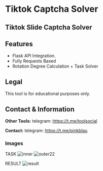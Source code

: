 # Tiktok Captcha Solver

## Tiktok Slide Captcha Solver


## Features
- Flask API Integration.
- Fully Requests Based
- Rotation Degree Calculation + Task Solver

## Legal
This tool is for educational purposes only.

## Contact & Information
**Other Tools:** telegram: https://t.me/toolsocial

**Contact:** telegram: https://t.me/pinkblau

### Images
TASK
![inner](https://github.com/user-attachments/assets/17c83709-bc34-4adf-b977-2b41043ec3d9)
![outer22](https://github.com/user-attachments/assets/1d1b49f6-514e-4faf-9ca5-35905c584c0f)

RESULT
![result](https://github.com/user-attachments/assets/b0e45d93-9572-427b-8fdd-ca8492eca6e5)
